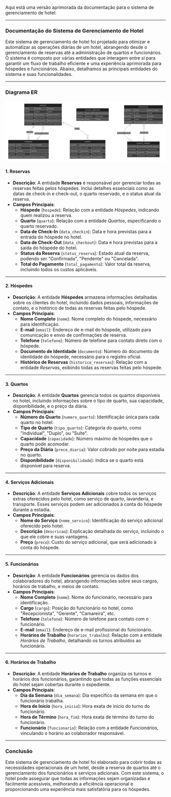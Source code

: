 Aqui está uma versão aprimorada da documentação para o sistema de gerenciamento de hotel:

---

### Documentação do Sistema de Gerenciamento de Hotel

Este sistema de gerenciamento de hotel foi projetado para otimizar e automatizar as operações diárias de um hotel, abrangendo desde o gerenciamento de reservas até a administração de quartos e funcionários. O sistema é composto por várias entidades que interagem entre si para garantir um fluxo de trabalho eficiente e uma experiência aprimorada para hóspedes e funcionários. Abaixo, detalhamos as principais entidades do sistema e suas funcionalidades.

---

### **Diagrama ER**
![Diagrama ER](https://raw.githubusercontent.com/Enlighten-Brasil/en-schema-templates/main/templates/hotel_01/diagram.svg)

#### 1. **Reservas**
- **Descrição**: A entidade **Reservas** é responsável por gerenciar todas as reservas feitas pelos hóspedes. Inclui detalhes essenciais como as datas de check-in e check-out, o quarto reservado, e o status atual da reserva.
- **Campos Principais**:
  - **Hóspede** (`hospede`): Relação com a entidade *Hóspedes*, indicando quem realizou a reserva.
  - **Quarto** (`quarto`): Relação com a entidade *Quartos*, especificando o quarto reservado.
  - **Data de Check-In** (`data_checkin`): Data e hora previstas para a entrada do hóspede no hotel.
  - **Data de Check-Out** (`data_checkout`): Data e hora previstas para a saída do hóspede do hotel.
  - **Status da Reserva** (`status_reserva`): Estado atual da reserva, podendo ser "Confirmada", "Pendente" ou "Cancelada".
  - **Total do Pagamento** (`total_pagamento`): Valor total da reserva, incluindo todos os custos aplicáveis.

---

#### 2. **Hóspedes**
- **Descrição**: A entidade **Hóspedes** armazena informações detalhadas sobre os clientes do hotel, incluindo dados pessoais, informações de contato, e o histórico de todas as reservas feitas pelo hóspede.
- **Campos Principais**:
  - **Nome Completo** (`nome`): Nome completo do hóspede, necessário para identificação.
  - **E-mail** (`email`): Endereço de e-mail do hóspede, utilizado para comunicação e envio de confirmações de reserva.
  - **Telefone** (`telefone`): Número de telefone para contato direto com o hóspede.
  - **Documento de Identidade** (`documento`): Número do documento de identidade do hóspede, necessário para o registro oficial.
  - **Histórico de Reservas** (`historico_reservas`): Relação com a entidade *Reservas*, exibindo todas as reservas feitas pelo hóspede.

---

#### 3. **Quartos**
- **Descrição**: A entidade **Quartos** gerencia todos os quartos disponíveis no hotel, incluindo informações sobre o tipo de quarto, sua capacidade, disponibilidade, e o preço da diária.
- **Campos Principais**:
  - **Número do Quarto** (`numero_quarto`): Identificação única para cada quarto no hotel.
  - **Tipo de Quarto** (`tipo_quarto`): Categoria do quarto, como "Individual", "Duplo", ou "Suíte".
  - **Capacidade** (`capacidade`): Número máximo de hóspedes que o quarto pode acomodar.
  - **Preço da Diária** (`preco_diaria`): Valor cobrado por noite para estadia no quarto.
  - **Disponibilidade** (`disponibilidade`): Indica se o quarto está disponível para reserva.

---

#### 4. **Serviços Adicionais**
- **Descrição**: A entidade **Serviços Adicionais** cobre todos os serviços extras oferecidos pelo hotel, como serviço de quarto, lavanderia, e transporte. Esses serviços podem ser adicionados à conta do hóspede durante a estadia.
- **Campos Principais**:
  - **Nome do Serviço** (`nome_servico`): Identificação do serviço adicional oferecido pelo hotel.
  - **Descrição** (`descricao`): Explicação detalhada do serviço, incluindo o que ele cobre e suas vantagens.
  - **Preço** (`preco`): Custo do serviço adicional, que será adicionado à conta do hóspede.

---

#### 5. **Funcionários**
- **Descrição**: A entidade **Funcionários** gerencia os dados dos colaboradores do hotel, abrangendo informações sobre seus cargos, horários de trabalho, e meios de contato.
- **Campos Principais**:
  - **Nome Completo** (`nome`): Nome do funcionário, necessário para identificação.
  - **Cargo** (`cargo`): Posição do funcionário no hotel, como "Recepcionista", "Gerente", "Camareira", etc.
  - **Telefone** (`telefone`): Número de telefone para contato com o funcionário.
  - **E-mail** (`email`): Endereço de e-mail profissional do funcionário.
  - **Horários de Trabalho** (`horarios_trabalho`): Relação com a entidade *Horários de Trabalho*, detalhando os turnos atribuídos ao funcionário.

---

#### 6. **Horários de Trabalho**
- **Descrição**: A entidade **Horários de Trabalho** organiza os turnos e horários dos funcionários, garantindo que todas as funções essenciais do hotel sejam cobertas durante o expediente.
- **Campos Principais**:
  - **Dia da Semana** (`dia_semana`): Dia específico da semana em que o funcionário trabalha.
  - **Hora de Início** (`hora_inicio`): Hora exata de início do turno do funcionário.
  - **Hora de Término** (`hora_fim`): Hora exata de término do turno do funcionário.
  - **Funcionário** (`funcionario`): Relação com a entidade *Funcionários*, vinculando o horário ao colaborador responsável.

---

### Conclusão

Este sistema de gerenciamento de hotel foi elaborado para cobrir todas as necessidades operacionais de um hotel, desde a reserva de quartos até o gerenciamento dos funcionários e serviços adicionais. Com este sistema, o hotel pode assegurar que todas as informações sejam organizadas e facilmente acessíveis, melhorando a eficiência operacional e proporcionando uma experiência mais satisfatória para os hóspedes.
